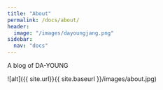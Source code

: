 ```yaml
---
title: "About"
permalink: /docs/about/
header:
  image: "/images/dayoungjang.png"
sidebar:
  nav: "docs"
---
```

A blog of DA-YOUNG

![alt]({{ site.url}}{{ site.baseurl }}/images/about.jpg)
